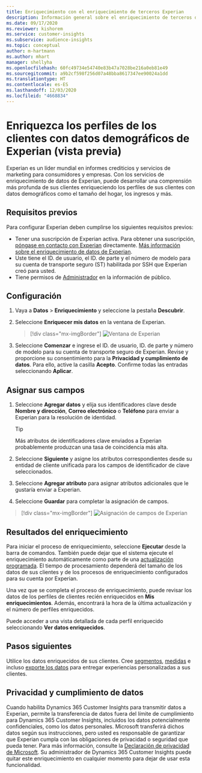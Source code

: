 ```yaml
---
title: Enriquecimiento con el enriquecimiento de terceros Experian
description: Información general sobre el enriquecimiento de terceros de Experian.
ms.date: 09/17/2020
ms.reviewer: kishorem
ms.service: customer-insights
ms.subservice: audience-insights
ms.topic: conceptual
author: m-hartmann
ms.author: mhart
manager: shellyha
ms.openlocfilehash: 60fc49734e54740e83b47a7028be216a0eb81e49
ms.sourcegitcommit: a9b2cf598f256d07a48bba8617347ee90024a1dd
ms.translationtype: HT
ms.contentlocale: es-ES
ms.lasthandoff: 12/03/2020
ms.locfileid: "4668834"
---
```

# <a name="enrich-customer-profiles-with-demographics-from-experian-preview"></a>Enriquezca los perfiles de los clientes con datos demográficos de Experian (vista previa)

Experian es un líder mundial en informes crediticios y servicios de marketing para consumidores y empresas. Con los servicios de enriquecimiento de datos de Experian, puede desarrollar una comprensión más profunda de sus clientes enriqueciendo los perfiles de sus clientes con datos demográficos como el tamaño del hogar, los ingresos y más.

## <a name="prerequisites"></a>Requisitos previos

Para configurar Experian deben cumplirse los siguientes requisitos previos:

- Tener una suscripción de Experian activa. Para obtener una suscripción, [póngase en contacto con Experian](https://www.experian.com/marketing-services/contact) directamente. [Más información sobre el enriquecimiento de datos de Experian](https://www.experian.com/marketing-services/microsoft?cmpid=ems_web_mci_cdppage).
- Uste tiene el ID. de usuario, el ID. de parte y el número de modelo para su cuenta de transporte seguro (ST) habilitada por SSH que Experian creó para usted.
- Tiene permisos de [Administrador](permissions.md#administrator) en la información de público.

## <a name="configuration"></a>Configuración

1. Vaya a **Datos** > **Enriquecimiento** y seleccione la pestaña **Descubrir**.

1. Seleccione **Enriquecer mis datos** en la ventana de Experian.

   > [!div class="mx-imgBorder"]
   > ![Ventana de Experian](media/experian-tile.png "Ventana de Experian")

1. Seleccione **Comenzar** e ingrese el ID. de usuario, ID. de parte y número de modelo para su cuenta de transporte seguro de Experian. Revise y proporcione su consentimiento para la **Privacidad y cumplimiento de datos**. Para ello, active la casilla **Acepto**. Confirme todas las entradas seleccionando **Aplicar**.

## <a name="map-your-fields"></a>Asignar sus campos

1. Seleccione **Agregar datos** y elija sus identificadores clave desde **Nombre y dirección**, **Correo electrónico** o **Teléfono** para enviar a Experian para la resolución de identidad.

   > [!TIP]
   > Más atributos de identificadores clave enviados a Experian probablemente produzcan una tasa de coincidencia más alta.

1. Seleccione **Siguiente** y asigne los atributos correspondientes desde su entidad de cliente unificada para los campos de identificador de clave seleccionados.

1. Seleccione **Agregar atributo** para asignar atributos adicionales que le gustaría enviar a Experian.

1.  Seleccione **Guardar** para completar la asignación de campos.

   > [!div class="mx-imgBorder"]
   > ![Asignación de campos de Experian](media/experian-field-mapping.png "Asignación de campos de Experian")

## <a name="enrichment-results"></a>Resultados del enriquecimiento

Para iniciar el proceso de enriquecimiento, seleccione **Ejecutar** desde la barra de comandos. También puede dejar que el sistema ejecute el enriquecimiento automáticamente como parte de una [actualización programada](system.md#schedule-tab). El tiempo de procesamiento dependerá del tamaño de los datos de sus clientes y de los procesos de enriquecimiento configurados para su cuenta por Experian.

Una vez que se completa el proceso de enriquecimiento, puede revisar los datos de los perfiles de clientes recién enriquecidos en **Mis enriquecimientos**. Además, encontrará la hora de la última actualización y el número de perfiles enriquecidos.

Puede acceder a una vista detallada de cada perfil enriquecido seleccionando **Ver datos enriquecidos**.

## <a name="next-steps"></a>Pasos siguientes

Utilice los datos enriquecidos de sus clientes. Cree [segmentos](segments.md), [medidas](measures.md) e incluso [exporte los datos](export-destinations.md) para entregar experiencias personalizadas a sus clientes.

## <a name="data-privacy-and-compliance"></a>Privacidad y cumplimiento de datos

Cuando habilita Dynamics 365 Customer Insights para transmitir datos a Experian, permite la transferencia de datos fuera del límite de cumplimiento para Dynamics 365 Customer Insights, incluidos los datos potencialmente confidenciales, como los datos personales. Microsoft transferirá dichos datos según sus instrucciones, pero usted es responsable de garantizar que Experian cumpla con las obligaciones de privacidad o seguridad que pueda tener. Para más información, consulte la [Declaración de privacidad de Microsoft](https://go.microsoft.com/fwlink/?linkid=396732).
Su administrador de Dynamics 365 Customer Insights puede quitar este enriquecimiento en cualquier momento para dejar de usar esta funcionalidad.
